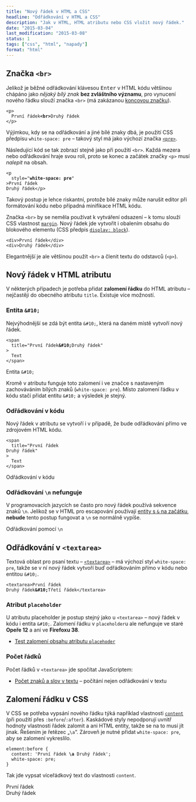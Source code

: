 ```yaml
---
title: "Nový řádek v HTML a CSS"
headline: "Odřádkování v HTML a CSS"
description: "Jak v HTML, HTML atributu nebo CSS vložit nový řádek."
date: "2015-03-04"
last_modification: "2015-03-08"
status: 1
tags: ["css", "html", "napady"]
format: "html"
---
```



<h2 id="br">Značka <code>&lt;br></code></h2>

<p>Jelikož je běžné odřádkování klávesou <kbd>Enter</kbd> v HTML kódu většinou chápáno jako <i>nějaký bílý znak</i> <b>bez zvláštního významu</b>, pro vynucení nového řádku slouží značka <code>&lt;br></code> (má zakázanou <a href="/html-znacky#koncova-zakazana">koncovou značku</a>).</p>

<pre><code>&lt;p>
  První řádek<b>&lt;br></b>Druhý řádek
&lt;/p></code></pre>






<p>Výjimkou, kdy se na odřádkování a jiné bílé znaky dbá, je použití CSS předpisu <code>white-space: pre</code> – takový styl má jako výchozí značka <a href="/vypis-kodu"><code>&lt;pre></code></a>.</p>

<p>Následující kód se tak zobrazí stejně jako při použití <code>&lt;br></code>. Každá mezera nebo odřádkování hraje svou roli, proto se konec a začátek značky <code>&lt;p></code> musí <i>nalepit</i> na obsah.</p>

<pre><code>&lt;p 
  style="<b>white-space: pre</b>"
<i>></i>První řádek
Druhý řádek<i>&lt;</i>/p></code></pre>





<p>Takový postup je lehce riskantní, protože bílé znaky může narušit editor při formátování kódu nebo případná minifikace HTML kódu.</p>

<p>Značka <code>&lt;br></code> by se neměla používat k vytváření odsazení – k tomu slouží CSS vlastnost <a href="/margin"><code>margin</code></a>. Nový řádek jde vytvořit i obalením obsahu do blokového elementu (CSS předpis <a href="/display#block"><code>display: block</code></a>).</p>

<pre><code>&lt;div>První řádek&lt;/div>
&lt;div>Druhý řádek&lt;/div></code></pre>





<p>Elegantnější je ale většinou použít <code>&lt;br></code> a členit textu do odstavců (<code>&lt;p></code>).</p>


<h2 id="atribut">Nový řádek v HTML atributu</h2>

<p>V některých případech je potřeba přidat <b>zalomení řádku</b> do HTML atributu – nejčastěji do obecného atributu <code>title</code>. Existuje více možností.</p>




<h3 id="entita">Entita <code>&amp;#10;</code></h3>

<p>Nejvýhodnější se zdá být entita <code>&amp;#10;</code>, která na daném místě vytvoří nový řádek.</p>

<pre><code>&lt;span 
  title="První řádek<b>&amp;#10;</b>Druhý řádek"
>
  Text
&lt;/span></code></pre>

<div class="live">
<p><span 
  title="První řádek&#10;Druhý řádek"
  class="help"
>
  Entita <code>&amp;#10;</code>
  </span></p>

</div>



<p>Kromě v atributu funguje toto zalomení i ve značce s nastaveným zachováváním bílých znaků (<code>white-space: pre</code>). Místo zalomení řádku v kódu stačí přidat entitu <code>&amp;#10;</code> a výsledek je stejný.</p>




<h3 id="odradkovani">Odřádkování v kódu</h3>

<p>Nový řádek v atributu se vytvoří i v případě, že bude odřádkování přímo ve zdrojovém HTML kódu.</p>

<pre><code>&lt;span 
  title="První řádek
Druhý řádek"
>
  Text
&lt;/span></code></pre>

<div class="live">

<p><span 
  title="První řádek
Druhý řádek"
  class="help"
>
  Odřádkování v kódu
  </span></p>
</div>

<h3 id="n">Odřádkování <code>\n</code> nefunguje</h3>

<p>V programovacích jazycích se často pro nový řádek používá sekvence znaků <code>\n</code>. Jelikož se v HTML pro escapování používají <a href="/entity">entity s <code>&amp;</code> na začátku</a>, <b>nebude</b> tento postup fungovat a <code>\n</code> se normálně vypíše.</p>

<div class="live"> 
<p><span 
  title="První řádek \n Druhý řádek"
  class="help"
>
  Odřádkování pomocí <code>\n</code>
  </span></p>  
</div>


<h2 id="textarea">Odřádkování v <code>&lt;textarea></code></h2>

<p>Textová oblast pro psaní textu – <a href="/textarea"><code>&lt;textarea></code></a> – má výchozí styl <code>white-space: pre</code>, takže se v ní nový řádek vytvoří buď odřádkováním přímo v kódu nebo entitou <code>&amp;#10;</code>.</p>

<pre><code>&lt;textarea>První řádek<b>
</b>Druhý řádek<b>&amp;#10;</b>Třetí řádek&lt;/textarea></code></pre>


<h3 id="placeholder">Atribut <code>placeholder</code></h3>

<p>U atributu placeholder je postup stejný jako u <code>&lt;textarea></code> – nový řádek v kódu i entita <code>&amp;#10;</code>. Zalomení řádku v <code>placeholder</code>u ale nefunguje ve staré <b>Opeře 12</b> a ani ve <b>Firefoxu 38</b>.</p>

<div class="external-content">
  <ul>
    <li><a href="https://kod.djpw.cz/vglb">Test zalomení obsahu atributu <code>placehoder</code></a></li>
  </ul>
</div>


<h3 id="pocet">Počet řádků</h3>

<p>Počet řádků v <code>&lt;textarea></code> jde spočítat JavaScriptem:</p>

<div class="internal-content">
  <ul>
    <li><a href="/pocet-znaku">Počet znaků a slov v textu</a> – počítání nejen odřádkování v textu</li>
  </ul>
</div>


<h2 id="css">Zalomení řádku v CSS</h2>

<p>V CSS se potřeba vypsání nového řádku týká například vlastnosti <a href="/content-attr"><code>content</code></a> (při použití přes <code>:before</code>/<code>:after</code>). Kaskádové styly nepodporují uvnitř hodnoty vlastnosti řádek zalomit a ani HTML entity, takže se na to musí jít jinak. Řešením je řetězec „<code>\a</code>“. Zároveň je nutné přidat <code>white-space: pre</code>, aby se zalomení vykreslilo.</p>

<pre><code>element:before {
  content: 'První řádek <b>\a</b> Druhý řádek';
  white-space: pre;
}</code></pre>


<p>Tak jde vypsat víceřádkový text do vlastnosti <code>content</code>.</p>

<div class="live">
  <style>
    .zalomeny:before {
      content: 'První řádek \a Druhý řádek';
      white-space: pre;
    }
  </style>
  <span class="zalomeny"></span>
</div>

